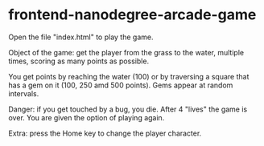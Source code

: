 frontend-nanodegree-arcade-game
===============================

Open the file "index.html" to play the game.

Object of the game: get the player from the grass to the water,
multiple times, scoring as many points as possible.

You get points by reaching the water (100) or by traversing
a square that has a gem on it (100, 250 amd 500 points).
Gems appear at random intervals.

Danger: if you get touched by a bug, you die. After 4 "lives"
the game is over. You are given the option of playing again.

Extra: press the Home key to change the player character.

